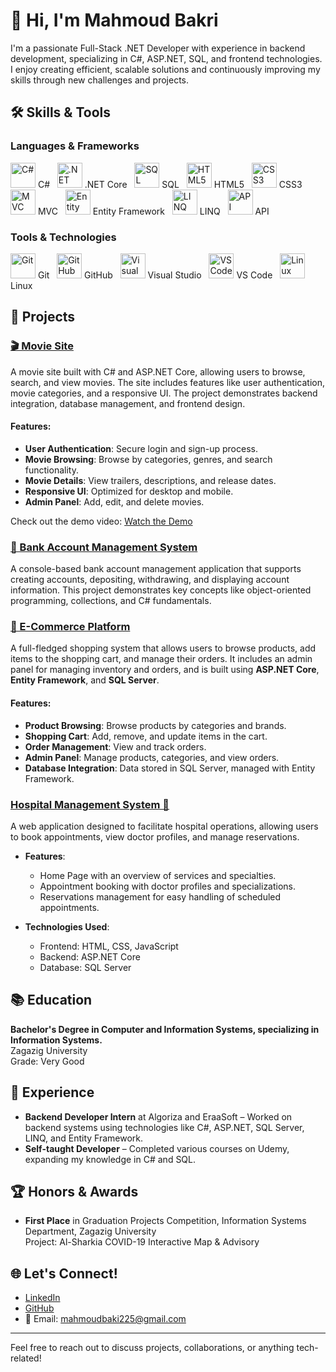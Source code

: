 # 👋 Hi, I'm Mahmoud Bakri

I'm a passionate Full-Stack .NET Developer with experience in backend development, specializing in C#, ASP.NET, SQL, and frontend technologies. I enjoy creating efficient, scalable solutions and continuously improving my skills through new challenges and projects.

## 🛠️ Skills & Tools

### Languages & Frameworks

<p align="left"> <img src="https://cdn.jsdelivr.net/gh/devicons/devicon/icons/csharp/csharp-original.svg" alt="C#" width="40" height="40"/> C# &nbsp; <img src="https://cdn.jsdelivr.net/gh/devicons/devicon/icons/dotnetcore/dotnetcore-original.svg" alt=".NET Core" width="40" height="40"/> .NET Core &nbsp; <img src="https://cdn.jsdelivr.net/gh/devicons/devicon/icons/microsoftsqlserver/microsoftsqlserver-plain.svg" alt="SQL" width="40" height="40"/> SQL &nbsp; <img src="https://cdn.jsdelivr.net/gh/devicons/devicon/icons/html5/html5-original.svg" alt="HTML5" width="40" height="40"/> HTML5 &nbsp; <img src="https://cdn.jsdelivr.net/gh/devicons/devicon/icons/css3/css3-original.svg" alt="CSS3" width="40" height="40"/> CSS3 &nbsp; <img src="https://img.shields.io/badge/MVC-000000?style=for-the-badge&logo=.net" alt="MVC" height="40"/> MVC &nbsp; <img src="https://img.shields.io/badge/Entity%20Framework-652077?style=for-the-badge&logo=.net" alt="Entity Framework" height="40"/> Entity Framework &nbsp; <img src="https://img.shields.io/badge/LINQ-008080?style=for-the-badge&logo=.net" alt="LINQ" height="40"/> LINQ &nbsp; <img src="https://img.icons8.com/color/48/api.png" alt="API" width="40" height="40"/> API </p>

### Tools & Technologies

<p align="left">
  <img src="https://cdn.jsdelivr.net/gh/devicons/devicon/icons/git/git-original.svg" alt="Git" width="40" height="40"/> Git &nbsp;
  <img src="https://cdn.jsdelivr.net/gh/devicons/devicon/icons/github/github-original.svg" alt="GitHub" width="40" height="40"/> GitHub &nbsp;
  <img src="https://cdn.jsdelivr.net/gh/devicons/devicon/icons/visualstudio/visualstudio-plain.svg" alt="Visual Studio" width="40" height="40"/> Visual Studio &nbsp;
  <img src="https://cdn.jsdelivr.net/gh/devicons/devicon/icons/vscode/vscode-original.svg" alt="VS Code" width="40" height="40"/> VS Code &nbsp;
  <img src="https://cdn.jsdelivr.net/gh/devicons/devicon/icons/linux/linux-original.svg" alt="Linux" width="40" height="40"/> Linux
</p>

## 🚀 Projects

### [🎬 Movie Site](https://github.com/MahmoudBakri225/ETickets)
A movie site built with C# and ASP.NET Core, allowing users to browse, search, and view movies. The site includes features like user authentication, movie categories, and a responsive UI. The project demonstrates backend integration, database management, and frontend design.

#### Features:
- **User Authentication**: Secure login and sign-up process.
- **Movie Browsing**: Browse by categories, genres, and search functionality.
- **Movie Details**: View trailers, descriptions, and release dates.
- **Responsive UI**: Optimized for desktop and mobile.
- **Admin Panel**: Add, edit, and delete movies.

Check out the demo video: [Watch the Demo](https://github.com/MahmoudBakri225/ETickets/blob/main/video.mp4)

### [🏦 Bank Account Management System](https://github.com/MahmoudBakri225/Bank-Account-Management-System)
A console-based bank account management application that supports creating accounts, depositing, withdrawing, and displaying account information. This project demonstrates key concepts like object-oriented programming, collections, and C# fundamentals.

### [🛒 E-Commerce Platform](https://github.com/MahmoudBakri225/ECommerceAPI)
A full-fledged shopping system that allows users to browse products, add items to the shopping cart, and manage their orders. It includes an admin panel for managing inventory and orders, and is built using **ASP.NET Core**, **Entity Framework**, and **SQL Server**.

#### Features:
- **Product Browsing**: Browse products by categories and brands.
- **Shopping Cart**: Add, remove, and update items in the cart.
- **Order Management**: View and track orders.
- **Admin Panel**: Manage products, categories, and view orders.
- **Database Integration**: Data stored in SQL Server, managed with Entity Framework.


### [Hospital Management System 🏥](https://github.com/MahmoudBakri225/Hospital-Management-System)
A web application designed to facilitate hospital operations, allowing users to book appointments, view doctor profiles, and manage reservations.

- **Features**:
  - Home Page with an overview of services and specialties.
  - Appointment booking with doctor profiles and specializations.
  - Reservations management for easy handling of scheduled appointments.
  
- **Technologies Used**:
  - Frontend: HTML, CSS, JavaScript
  - Backend: ASP.NET Core
  - Database: SQL Server



## 📚 Education

**Bachelor's Degree in  Computer and Information Systems, specializing in Information Systems.**  
Zagazig University  
Grade: Very Good

## 💼 Experience

- **Backend Developer Intern** at Algoriza and EraaSoft – Worked on backend systems using technologies like C#, ASP.NET, SQL Server, LINQ, and Entity Framework.
- **Self-taught Developer** – Completed various courses on Udemy, expanding my knowledge in C# and SQL.

## 🏆 Honors & Awards

- **First Place** in Graduation Projects Competition, Information Systems Department, Zagazig University  
  Project: Al-Sharkia COVID-19 Interactive Map & Advisory

## 🌐 Let's Connect!

- [LinkedIn](https://www.linkedin.com/in/mahmoud-bakri-377237221/)
- [GitHub](https://github.com/MahmoudBakri225)
- 📧 Email: mahmoudbaki225@gmail.com

---

Feel free to reach out to discuss projects, collaborations, or anything tech-related!
